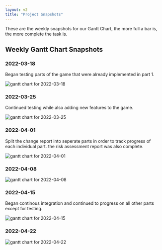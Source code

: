 ```yaml
---
layout: v2
title: "Project Snapshots"
---
```


These are the weekly snapshots for our Gantt Chart, the more full a bar is, the more complete the task is.

## Weekly Gantt Chart Snapshots

### 2022-03-18

Began testing parts of the game that were already implemented in part 1.

![gantt chart for 2022-03-18](/img/week1-2.png)

### 2022-03-25

Continued testing while also adding new features to the game.

![gantt chart for 2022-03-25](/img/week3.png)

### 2022-04-01

Split the change report into seperate parts in order to track progress of each individual part.
the risk assessment report was also complete. 

![gantt chart for 2022-04-01](/img/week4.png)

### 2022-04-08

![gantt chart for 2022-04-08](/img/week5.png)

### 2022-04-15
Began continous integration and continued to progress on all other parts except for testing.

![gantt chart for 2022-04-15](/img/week6.png)

### 2022-04-22 
![gantt chart for 2022-04-22](/img/week7.png)